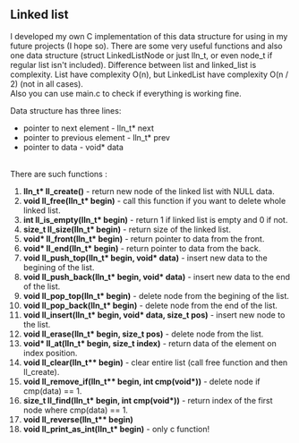 <h2>Linked list</h2>
<p>I developed my own C implementation of this data structure for using in my future projects (I hope so).
There are some very useful functions and also one data structure (struct LinkedListNode or just lln_t, or even node_t if regular list isn't included). 
Difference between list and linked_list is complexity. List have complexity O(n), but LinkedList have complexity O(n / 2) (not in all cases).<br>
Also you can use main.c to check if everything is working fine.</p>
Data structure has three lines:
<ul>
  <li>pointer to next element - lln_t* next</li>
  <li>pointer to previous element - lln_t* prev</li>
  <li>pointer to data - void* data</li>
</ul>
<br>
There are such functions : 
<ol>
  <li><strong>lln_t* ll_create()</strong> - return new node of the linked list with NULL data.</li>
  <li><strong>void ll_free(lln_t* begin)</strong> - call this function if you want to delete whole linked list.</li>
  <li><strong>int ll_is_empty(lln_t* begin)</strong> - return 1 if linked list is empty and 0 if not.</li>
  <li><strong>size_t ll_size(lln_t* begin)</strong> - return size of the linked list.</li>
  <li><strong>void* ll_front(lln_t* begin)</strong> - return pointer to data from the front.</li>
  <li><strong>void* ll_end(lln_t* begin)</strong> - return pointer to data from the back.</li>
  <li><strong>void ll_push_top(lln_t* begin, void* data)</strong> - insert new data to the begining of the list.</li>
  <li><strong>void ll_push_back(lln_t* begin, void* data)</strong> - insert new data to the end of the list.</li>
  <li><strong>void ll_pop_top(lln_t* begin)</strong> - delete node from the begining of the list.</li>
  <li><strong>void ll_pop_back(lln_t* begin)</strong> - delete node from the end of the list.</li>
  <li><strong>void ll_insert(lln_t* begin, void* data, size_t pos)</strong> - insert new node to the list.</li>
  <li><strong>void ll_erase(lln_t* begin, size_t pos)</strong> - delete node from the list.</li>
  
  <li><strong>void* ll_at(lln_t* begin, size_t index)</strong> - return data of the element on index position.</li>
  <li><strong>void ll_clear(lln_t** begin)</strong> - clear entire list (call free function and then ll_create).</li>
  <li><strong>void ll_remove_if(lln_t** begin, int cmp(void*))</strong> - delete node if cmp(data) == 1.</li>
  <li><strong>size_t ll_find(lln_t* begin, int cmp(void*))</strong> - return index of the first node where cmp(data) == 1.</li>
  <li><strong>void ll_reverse(lln_t** begin)</strong></li>
  <li><strong>void ll_print_as_int(lln_t* begin)</strong> - only c function!</li>
  
  
</ol>

